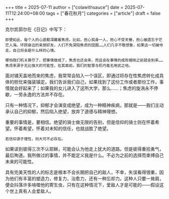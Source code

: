 +++
title = 2025-07-11
author = ["colawithsauce"]
date = 2025-07-11T12:24:00+08:00
tags = ["春花秋月"]
categories = ["article"]
draft = false
+++

克尔凯郭尔在《日记》中写下：

```text
即便如此，每个人的心底都深藏着焦虑。比如，担心孤身一人，担心不受天眷，担心被遗忘于茫茫人海。环顾身边的亲朋好友，人们不免深陷焦虑的囹圄……人们几乎不敢想象，如果这一切被夺走，自己将会是什么样的心情。

哪怕我们机关算尽了，把事情做成了，焦虑也还会来，而且会在事情的成败揭晓之前就会到来……焦虑来源于无比强大的可能性，在其面前，我们的智慧与机巧毫无用武之地。
```

面对铺天盖地而来的焦虑，我常常会陷入一个误区，即通过将存在性焦虑转化成具体的担忧来强装镇定。我们告诉我们自己，如果找到了这份工作或者那份工作，事情就会好起来了；如果我的女儿进入了这所大学，那么……；焦虑的旋涡永不停歇，一劳永逸的方法并不存在。

只有一种情况下，抑郁才会演变成绝望，成为一种精神疾病，那就是——我们主动承认自己的抑郁，然后陷入绝望，放弃了道德与精神理想。

重要的事情是，要相信。绝望的骑士做无限的告别，但是信仰的骑士则在怀着希望。怀着希望，怀着对未知的信任，也就战胜了绝望。

```text
若信仰源于理性，则大可不必存在。
```

如果读到彼得三次不认耶稣，可能会认为他走上犹大的道路。但是彼得重拾勇气，最后殉道。我所做过的事情，并不能定义我是什么。不必为之前的选择而束缚自己未来的可能性。

具有完美天性的人的标志是根本不会长期把自己的敌人，不幸，失误看得很重，因为他们有丰富的塑造力，修复力，治愈力，还有一种忘却力。这种人只要一耸肩，便会抖落许多啃噬他的寄生虫，只有在这种情况下，爱敌人才是可能的——假设这个世上真有人会爱敌人。
